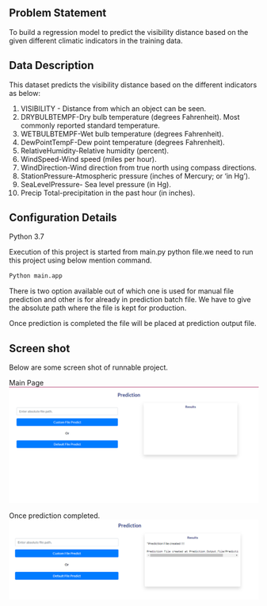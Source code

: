 
## Problem Statement

To build a regression model to predict the visibility distance based on the given different climatic indicators in the training data.

## Data Description
This dataset predicts the visibility distance based on the different indicators as below:

1.	VISIBILITY - Distance from which an object can be seen.
2.	DRYBULBTEMPF-Dry bulb temperature (degrees Fahrenheit). Most commonly reported standard temperature.
3.	WETBULBTEMPF-Wet bulb temperature (degrees Fahrenheit).
4.	DewPointTempF-Dew point temperature (degrees Fahrenheit).
5.	RelativeHumidity-Relative humidity (percent).
6.	WindSpeed-Wind speed (miles per hour).
7.	WindDirection-Wind direction from true north using compass directions.
8.	StationPressure-Atmospheric pressure (inches of Mercury; or ‘in Hg’).
9.	SeaLevelPressure- Sea level pressure (in Hg).
10.	Precip	Total-precipitation in the past hour (in inches).

## Configuration Details
Python 3.7

Execution of this project is started from main.py python file.we need to run this project using below mention command.

```bash
Python main.app

```

There is two option available out of which one is used for manual file prediction and other is for already in prediction batch file.
We have to give the absolute path where the file is kept for production.

Once prediction is completed the file will be placed at prediction output file.


## Screen shot 
Below are some screen shot of runnable project.

Main Page
![Input Page](https://github.com/niteshpandeyofficial/ML_Project/blob/a9f30e2c9e7711e54dfbef0f80c43d801863332d/Input%20File.PNG?raw=true "Optional Title")

Once prediction completed.
![Output Page](https://github.com/niteshpandeyofficial/ML_Project/blob/a9f30e2c9e7711e54dfbef0f80c43d801863332d/prediction_file.PNG?raw=true "Optional Title")


